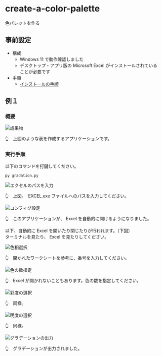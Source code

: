 # create-a-color-palette

色パレットを作る


## 事前設定

* 構成
    * Windows 11 で動作確認しました
    * デスクトップ・アプリ版の Microsoft Excel がインストールされていることが必要です
* 手順
    * [インストールの手順](./docs/how_to_install.py)


## 例１

### 概要

![成果物](./docs/img/202502__pg__01-2238--upper-case.png)  

👆　上図のような表を作成するアプリケーションです。  


### 実行手順

以下のコマンドを打鍵してください。  

```shell
py gradation.py
```

![エクセルのパスを入力](./docs/img/202502__pg__01-2259--excel-path.png)  

👆　上図。　EXCEL.exe ファイルへのパスを入力してください。  

![コンフィグ設定](./docs/img/202502__pg__01-2303--config-setup.png)  

👆　このアプリケーションが、 Excel を自動的に開けるようになりました。  

以下、自動的に Excel を開いたり閉じたりが行われます。（下図）  
ターミナルを見たり、 Excel を見たりしてください。  

![色相選択](./docs/img/202502__pg__01-2310--select-hue.png)  

👆　開かれたワークシートを参考に、番号を入力してください。  

![色の数指定](./docs/img/202502__pg__01-2312--number-of-colors.png)  

👆　Excel が開かれないこともあります。色の数を指定してください。  

![彩度の選択](./docs/img/202502__pg__01-2315--select-saturation.png)  

👆　同様。  

![明度の選択](./docs/img/202502__pg__01-2318--select-brightness.png)  

👆　同様。  

![グラデーションの出力](./docs/img/202502__pg__01-2319--output-gradation.png)  

👆　グラデーションが出力されました。  
